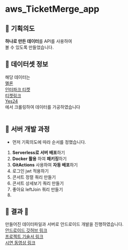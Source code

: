# aws_TicketMerge_app
 
## 💁 기획의도
**하나로 만든 데이터**를 API를 사용하여<br/>
볼 수 있도록 만들었습니다.<br/>

##  💁 데이터셋 정보
해당 데이터는<br/>
[멜론](https://ticket.melon.com/concert/index.htm?genreType=GENRE_CON, '멜론 티켓')<br/>
[인터파크 티켓](https://tickets.interpark.com/contents/genre/concert, '인터파크 티켓')<br/>
[티켓링크](https://www.ticketlink.co.kr/performance/14, '티켓링크')<br/>
[Yes24](http://ticket.yes24.com/New/Genre/GenreMain.aspx?genre=15456, 'yes24 티켓')<br/>
에서 크롤링하여 데이터를 가공하였습니다<br/><br/>

## 💁 서버 개발 과정
+ 먼저 기획의도에 따라 순서를 정했습니다.<br/>
1. **Serverless로 서버 배포**하기<br/>
2. **Docker 활용** 하여 **패키징**하기<br/>
3. **GitActions** 사용하여 **자동 배포**하기<br/>
4. 로그인 jwt 적용하기<br/>
5. 콘서트 정렬 쿼리 만들기<br/>
6. 콘서트 상세보기 쿼리 만들기<br/>
7. 좋아요 leftJoin 쿼리 만들기<br/>
8. <br/>

## 🔷 결과 🔷
만들어진 데이터파일과 서버로 안드로이드 개발을 진행하였습니다.<br/>
[안드로이드 깃허브 링크](https://github.com/yoonmiriii/TicketMerge_android, '안드로이드 깃허브 링크')<br/>
[프로젝트 기술서 링크](https://docs.google.com/presentation/d/10SK2fhhHQwgktnOjM6e3k2yymyNaWv71hm8S_mkchUI/edit?usp=sharing, '프로젝트 기술서 링크')<br/>
[시연 동영상 링크](https://youtu.be/feCfx006Jew, '시연동영상 링크')<br/>
